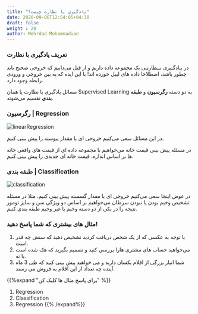 ```yaml
---
title: "یادگیری با نظارت چیست؟"
date: 2020-09-06T12:54:05+04:30
draft: false
weight : 20
author: Mehrdad Mohammadian
---
```


### تعریف یادگیری با نظارت
در یـادگـیری نــظارتـی یک مجموعه داده داریم و از قبل 
می‌دانیم که خروجی صحیح باید چطور باشد، اصطلاحا 
داده های لیبل خورده اند! 
با این ایده که به بین خروجی و ورودی رابطه وجود دارد.

مسائل یادگیری با نظارت یا همان Supervised Learning
 به دو دسته **رگرسیون** و **طبقه بندی** تقسیم می‌شوند.


### رگرسیون | Regression
![linearRegression](../images/linearRegression.jpg?width=30pc)

در این مسائل سعی می‌کنیم خروجی ای با مقدار پیوسته
را پیش بینی کنیم.

در مسئله پیش بینی قیمت خانه می‌خواهیم با مجموعه
داده ای از قیمت های واقعی خانه ها بر اساس اندازه،
قیمت خانه ای جدیدی را پیش بینی کنیم.

### طبقه بندی | Classification
![classification](../images/classification.png?width=30pc)

در عوض اینجا سعی می‌کنیم خروجی ای با مقدار 
گسسته  پیش بینی کنیم.
مثلا در مسئله تشخیص وخیم بودن یا نبودن سرطان
می‌خواهیم بر اساس دو ویژگی سن و سایز تومور نتیجه
را در یکی از دو دسته وخیم یا غیر وخیم طبقه بندی کنیم.


### مثال های بیشتری که شما پاسخ دهید!
1. با توجه به عکسی که از یک شخص دریافت کردید
تشخیص دهید که سنش چه قدر است.
2. می‌خواهید حساب های مشتری هارا بررسی کنید
و تصمیم بگیرید که هک شده است یا نه.
3. شما انبار بزرگی از اقلام یکسان دارید و می‌ خواهید
پیش بینی کنید که طی 3 ماه آینده چه تعداد از این اقلام
به فروش می رسند.

{{%expand "برای پاسخ مثال ها کلیک کن" %}}
1. Regression
2. Classification
3. Regression
{{% /expand%}}